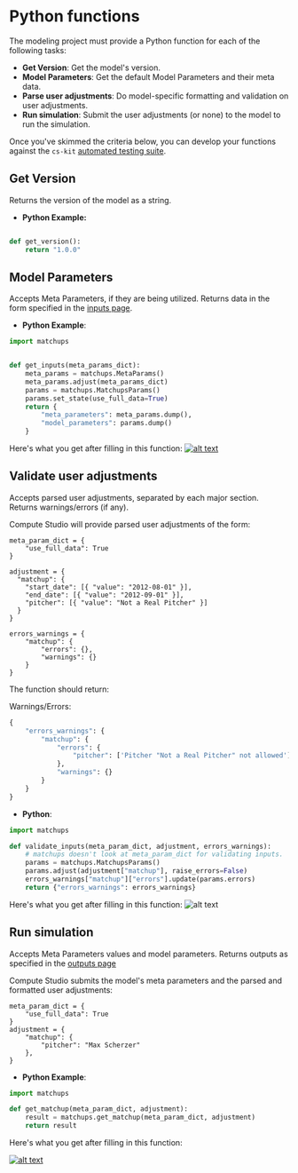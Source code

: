 # Python functions

The modeling project must provide a Python function for each of the following tasks:

- **Get Version**: Get the model's version.
- **Model Parameters**: Get the default Model Parameters and their meta data.
- **Parse user adjustments**: Do model-specific formatting and validation on user adjustments.
- **Run simulation**: Submit the user adjustments (or none) to the model to run the simulation.

Once you've skimmed the criteria below, you can develop your functions against the `cs-kit` [automated testing suite](https://github.com/compute-tooling/compute-studio-kit/#test-your-functions-in-cs-configcs_configteststest_functionspy).

## Get Version

Returns the version of the model as a string.

- **Python Example:**

```python

def get_version():
    return "1.0.0"

```

## Model Parameters

Accepts Meta Parameters, if they are being utilized. Returns data in the form specified in the [inputs page](/publish/model/inputs/).

- **Python Example**:

```python
import matchups


def get_inputs(meta_params_dict):
    meta_params = matchups.MetaParams()
    meta_params.adjust(meta_params_dict)
    params = matchups.MatchupsParams()
    params.set_state(use_full_data=True)
    return {
        "meta_parameters": meta_params.dump(),
        "model_parameters": params.dump()
    }

```

Here's what you get after filling in this function:
[![alt text](https://user-images.githubusercontent.com/9206065/56739963-eee28780-673d-11e9-8692-59f58af2b5ff.png)](https://compute.studio/hdoupe/Matchups/)

## Validate user adjustments

Accepts parsed user adjustments, separated by each major section. Returns warnings/errors (if any).

Compute Studio will provide parsed user adjustments of the form:

```
meta_param_dict = {
    "use_full_data": True
}

adjustment = {
  "matchup": {
    "start_date": [{ "value": "2012-08-01" }],
    "end_date": [{ "value": "2012-09-01" }],
    "pitcher": [{ "value": "Not a Real Pitcher" }]
  }
}

errors_warnings = {
    "matchup": {
        "errors": {},
        "warnings": {}
    }
}
```

The function should return:

Warnings/Errors:

```python
{
    "errors_warnings": {
        "matchup": {
            "errors": {
                "pitcher": ['Pitcher "Not a Real Pitcher" not allowed']
            },
            "warnings": {}
        }
    }
}
```

- **Python**:

```python
import matchups

def validate_inputs(meta_param_dict, adjustment, errors_warnings):
    # matchups doesn't look at meta_param_dict for validating inputs.
    params = matchups.MatchupsParams()
    params.adjust(adjustment["matchup"], raise_errors=False)
    errors_warnings["matchup"]["errors"].update(params.errors)
    return {"errors_warnings": errors_warnings}
```

Here's what you get after filling in this function:
![alt text](https://user-images.githubusercontent.com/9206065/56741151-48e44c80-6740-11e9-88a8-dcc5887a3187.png)

## Run simulation

Accepts Meta Parameters values and model parameters. Returns outputs as specified in the [outputs page](/publish/model/outputs/)

Compute Studio submits the model's meta parameters and the parsed and formatted user adjustments:

```
meta_param_dict = {
    "use_full_data": True
}
adjustment = {
    "matchup": {
        "pitcher": "Max Scherzer"
    },
}
```

- **Python Example**:

```python
import matchups

def get_matchup(meta_param_dict, adjustment):
    result = matchups.get_matchup(meta_param_dict, adjustment)
    return result
```

Here's what you get after filling in this function:

[![alt text](https://user-images.githubusercontent.com/9206065/56739964-ef7b1e00-673d-11e9-9d91-2f7227d09897.png)](https://compute.studio/hdoupe/Matchups/16/)
